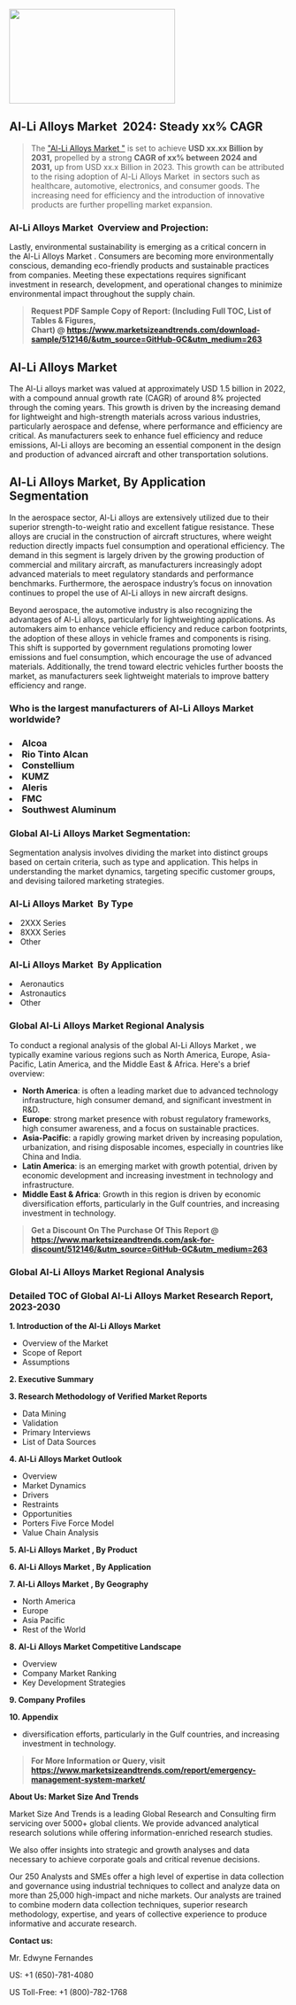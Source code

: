 <p><img class="alignnone size-medium wp-image-20088" src="https://ffe5etoiles.com/wp-content/uploads/2024/12/MST1-300x171.png" alt="" width="300" height="171" /></p><h2 id="ember46" class="ember-view reader-text-block__heading-2">Al-Li Alloys Market &nbsp;2024: Steady&nbsp;xx% CAGR</h2><blockquote id="ember47" class="ember-view reader-text-block__blockquote">The&nbsp;<a class="app-aware-link " href="https://www.marketsizeandtrends.com/download-sample/512146/&utm_source=GitHub-GC&utm_medium=263" target="_blank" data-test-app-aware-link="">"Al-Li Alloys Market "</a>&nbsp;is set to achieve&nbsp;<strong>USD&nbsp;xx.xx&nbsp;Billion by 2031,</strong>&nbsp;propelled by a strong&nbsp;<strong>CAGR of&nbsp;xx% between 2024 and 2031,</strong>&nbsp;up from USD xx.x Billion in 2023. This growth can be attributed to the rising adoption of&nbsp;Al-Li Alloys Market &nbsp;in sectors such as healthcare, automotive, electronics, and consumer goods. The increasing need for efficiency and the introduction of innovative products are further propelling market expansion.</blockquote><h3 id="ember48" class="ember-view reader-text-block__heading-3">Al-Li Alloys Market &nbsp;Overview and Projection:</h3><p id="ember49" class="ember-view reader-text-block__paragraph">Lastly, environmental sustainability is emerging as a critical concern in the&nbsp;Al-Li Alloys Market . Consumers are becoming more environmentally conscious, demanding eco-friendly products and sustainable practices from companies. Meeting these expectations requires significant investment in research, development, and operational changes to minimize environmental impact throughout the supply chain.</p><blockquote id="ember50" class="ember-view reader-text-block__blockquote"><strong>Request PDF Sample Copy of Report: (Including Full TOC, List of Tables &amp; Figures, Chart)&nbsp;@&nbsp;<strong><a href="https://www.marketsizeandtrends.com/download-sample/512146/&utm_source=GitHub-GC&utm_medium=263" target="_blank">https://www.marketsizeandtrends.com/download-sample/512146/&utm_source=GitHub-GC&utm_medium=263</a></strong></strong></blockquote><h3 class=""> <h2>Al-Li Alloys Market</h2><p>The Al-Li alloys market was valued at approximately USD 1.5 billion in 2022, with a compound annual growth rate (CAGR) of around 8% projected through the coming years. This growth is driven by the increasing demand for lightweight and high-strength materials across various industries, particularly aerospace and defense, where performance and efficiency are critical. As manufacturers seek to enhance fuel efficiency and reduce emissions, Al-Li alloys are becoming an essential component in the design and production of advanced aircraft and other transportation solutions.</p><h2>Al-Li Alloys Market, By Application Segmentation</h2><p>In the aerospace sector, Al-Li alloys are extensively utilized due to their superior strength-to-weight ratio and excellent fatigue resistance. These alloys are crucial in the construction of aircraft structures, where weight reduction directly impacts fuel consumption and operational efficiency. The demand in this segment is largely driven by the growing production of commercial and military aircraft, as manufacturers increasingly adopt advanced materials to meet regulatory standards and performance benchmarks. Furthermore, the aerospace industry’s focus on innovation continues to propel the use of Al-Li alloys in new aircraft designs.</p><p>Beyond aerospace, the automotive industry is also recognizing the advantages of Al-Li alloys, particularly for lightweighting applications. As automakers aim to enhance vehicle efficiency and reduce carbon footprints, the adoption of these alloys in vehicle frames and components is rising. This shift is supported by government regulations promoting lower emissions and fuel consumption, which encourage the use of advanced materials. Additionally, the trend toward electric vehicles further boosts the market, as manufacturers seek lightweight materials to improve battery efficiency and range.</p></h3><h3 id="" class="">Who is the largest manufacturers of&nbsp;Al-Li Alloys Market worldwide?</h3><h3 class=""></Li><Li>Alcoa</Li><Li> Rio Tinto Alcan</Li><Li> Constellium</Li><Li> KUMZ</Li><Li> Aleris</Li><Li> FMC</Li><Li> Southwest Aluminum</h3><h3 id="ember53" class="ember-view reader-text-block__heading-3">Global&nbsp;Al-Li Alloys Market Segmentation:</h3><p id="ember54" class="ember-view reader-text-block__paragraph">Segmentation analysis involves dividing the market into distinct groups based on certain criteria, such as type and application. This helps in understanding the market dynamics, targeting specific customer groups, and devising tailored marketing strategies.</p><h3 id="" class="">Al-Li Alloys Market &nbsp;By Type</h3><p></Li><Li>2XXX Series</Li><Li> 8XXX Series</Li><Li> Other</p><h3 id="" class="">Al-Li Alloys Market &nbsp;By Application</h3><p class=""></Li><Li>Aeronautics</Li><Li> Astronautics</Li><Li> Other</p><h3 id="ember62" class="ember-view reader-text-block__heading-3">Global Al-Li Alloys Market Regional Analysis</h3><p id="ember63" class="ember-view reader-text-block__paragraph">To conduct a regional analysis of the global Al-Li Alloys Market , we typically examine various regions such as North America, Europe, Asia-Pacific, Latin America, and the Middle East &amp; Africa. Here's a brief overview:</p><ul><li><strong>North America</strong>: is often a leading market due to advanced technology infrastructure, high consumer demand, and significant investment in R&amp;D.</li><li><strong>Europe</strong>: strong market presence with robust regulatory frameworks, high consumer awareness, and a focus on sustainable practices.</li><li><strong>Asia-Pacific</strong>: a rapidly growing market driven by increasing population, urbanization, and rising disposable incomes, especially in countries like China and India.</li><li><strong>Latin America</strong>: is an emerging market with growth potential, driven by economic development and increasing investment in technology and infrastructure.</li><li><strong>Middle East &amp; Africa</strong>: Growth in this region is driven by economic diversification efforts, particularly in the Gulf countries, and increasing investment in technology.</li></ul><blockquote id="ember61" class="ember-view reader-text-block__blockquote"><strong>Get a Discount On The Purchase Of This Report @ <strong><a href="https://html-cleaner.com/" target="">https://www.marketsizeandtrends.com/ask-for-discount/512146/&utm_source=GitHub-GC&utm_medium=263</a></strong></strong></blockquote><h3 id="ember62" class="ember-view reader-text-block__heading-3">Global Al-Li Alloys Market Regional Analysis</h3><h3 id="" class="">Detailed TOC of Global Al-Li Alloys Market Research Report, 2023-2030</h3><p id="" class=""><strong>1. Introduction of the Al-Li Alloys Market </strong></p><ul><li>Overview of the Market</li><li>Scope of Report</li><li>Assumptions</li></ul><p id="" class=""><strong>2. Executive Summary</strong></p><p id="" class=""><strong>3. Research Methodology of Verified Market Reports</strong></p><ul><li>Data Mining</li><li>Validation</li><li>Primary Interviews</li><li>List of Data Sources</li></ul><p id="" class=""><strong>4. Al-Li Alloys Market Outlook</strong></p><ul><li>Overview</li><li>Market Dynamics</li><li>Drivers</li><li>Restraints</li><li>Opportunities</li><li>Porters Five Force Model</li><li>Value Chain Analysis</li></ul><p id="" class=""><strong>5. Al-Li Alloys Market , By Product</strong></p><p id="" class=""><strong>6. Al-Li Alloys Market , By Application</strong></p><p id="" class=""><strong>7. Al-Li Alloys Market , By Geography</strong></p><ul><li>North America</li><li>Europe</li><li>Asia Pacific</li><li>Rest of the World</li></ul><p id="" class=""><strong>8. Al-Li Alloys Market Competitive Landscape</strong></p><ul><li>Overview</li><li>Company Market Ranking</li><li>Key Development Strategies</li></ul><p id="" class=""><strong>9. Company Profiles</strong></p><p id="" class=""><strong>10. Appendix</strong></p><ul><li>diversification efforts, particularly in the Gulf countries, and increasing investment in technology.</li></ul><blockquote id="ember65" class="ember-view reader-text-block__blockquote"><strong>For More Information or Query, visit <strong><strong><a href="https://html-cleaner.com/" target="">https://www.marketsizeandtrends.com/report/emergency-management-system-market/</a></strong></strong></strong></blockquote><p id="" class=""><strong>About Us: Market Size And Trends</strong></p><p id="" class="">Market Size And Trends is a leading Global Research and Consulting firm servicing over 5000+ global clients. We provide advanced analytical research solutions while offering information-enriched research studies.</p><p id="" class="">We also offer insights into strategic and growth analyses and data necessary to achieve corporate goals and critical revenue decisions.</p><p id="" class="">Our 250 Analysts and SMEs offer a high level of expertise in data collection and governance using industrial techniques to collect and analyze data on more than 25,000 high-impact and niche markets. Our analysts are trained to combine modern data collection techniques, superior research methodology, expertise, and years of collective experience to produce informative and accurate research.</p><p id="" class=""><strong>Contact us:</strong></p><p id="" class="">Mr. Edwyne Fernandes</p><p id="" class="">US: +1 (650)-781-4080</p><p id="" class="">US Toll-Free: +1 (800)-782-1768</p>
